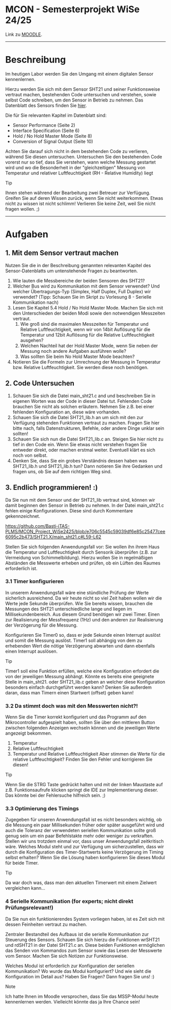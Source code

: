 # MCON - Semesterprojekt WiSe 24/25
Link zu [MOODLE](https://www.moodle-thu.de).
___
# Beschreibung
Im heutigen Labor werden Sie den Umgang mit einem digitalen Sensor kennenlernen.

Hierzu werden Sie sich mit dem Sensor SHT21 und seiner Funktionsweise vertraut machen, bestehenden Code untersuchen und 
verstehen, sowie selbst Code schreiben, um den Sensor in Betrieb zu nehmen.
Das Datenblatt des Sensors finden Sie 
[hier](https://sensirion.com/media/documents/120BBE4C/63500094/Sensirion_Datasheet_Humidity_Sensor_SHT21.pdf).

Die für Sie relevanten Kapitel im Datenblatt sind:
  - Sensor Performance (Seite 2)
  - Interface Specification (Seite 6)
  - Hold / No Hold Master Mode (Seite 8)
  - Conversion of Signal Output (Seite 10)

Achten Sie darauf sich nicht in dem bestehenden Code zu verlieren, während Sie diesen untersuchen. Untersuchen Sie den
bestehenden Code vorerst nur so tief, dass Sie verstehen, wann welche Messung gestartet wird und wo die Besonderheit in
der "gleichzeitigen" Messung von Temperatur und relativer Luftfeuchtigkeit (RH - Relative Humidity) liegt

> [!TIP]
> Ihnen stehen während der Bearbeitung zwei Betreuer zur Verfügung. Greifen Sie auf deren Wissen zurück, wenn Sie nicht 
> weiterkommen. Etwas nicht zu wissen ist nicht schlimm! Verlieren Sie keine Zeit, weil Sie nicht fragen wollen. ;)

---
# Aufgaben
## 1. Mit dem Sensor vertraut machen
Nutzen Sie die in der Beschreibung genannten relevanten Kapitel des Sensor-Datenblatts um untenstehende Fragen zu
beantworten.
1. Wie lauten die Messbereiche der beiden Sensoren des SHT21?
2. Welcher Bus wird zu Kommunikation mit dem Sensor verwendet? Und welcher Übertragungs-Typ (Simplex, Half Duplex, 
Full Duplex) wir verwendet? (Tipp: Schauen Sie im Skript zu Vorlesung 8 - Serielle Kommunikation nach)
3. Lesen Sie Kapitel 5.4 Hold / No Hold Master Mode. Machen Sie sich mit den Unterschieden der beiden Modi sowie den
notwendigen Messzeiten vertraut. 
   1. Wie groß sind die maximalen Messzeiten für Temperatur und Relative Luftfeuchtigkeit, wenn wir von 14bit Auflösung
   für die Temperatur und 12bit Auflösung für die Relative Luftfeuchtigkeit ausgehen?
   2. Welchen Nachteil hat der Hold Master Mode, wenn Sie neben der Messung noch andere Aufgaben ausführen wolle?
   3. Was sollten Sie beim No Hold Master Mode beachten?
4. Notieren Sie die Formeln zur Umrechnung der Messung in Temperatur bzw. Relative Luftfeuchtigkeit. Sie werden diese
noch benötigen.

## 2. Code Untersuchen
1. Schauen Sie sich die Datei main_sht21.c and und beschreiben Sie in eigenen Worten was der Code in dieser Datei tut.
Fehlenden Code brauchen Sie nicht als solchen erläutern. Nehmen Sie z.B. bei einer fehlenden Konfiguration an, diese 
wäre vorhanden.
2. Schauen Sie sich die Datei SHT21_lib.h an um sich mit den zur Verfügung stehenden Funktionen vertraut zu machen.
Fragen Sie hier bitte nach, falls Datenstrukturen, Befehle, oder andere Dinge unklar sein sollten!
3. Schauen Sie sich nun die Datei SHT21_lib.c an. Steigen Sie hier nicht zu tief in den Code ein. Wenn Sie etwas nicht
verstehen fragen Sie entweder direkt, oder machen erstmal weiter. Eventuell klärt es sich noch von selbst.
4. Denken Sie, dass Sie ein grobes Verständnis dessen haben was SHT21_lib.h und SHT21_lib.h tun? Dann notieren Sie ihre
Gedanken und fragen uns, ob Sie auf dem richtigen Weg sind.

## 3. Endlich programmieren! :)
Da Sie nun mit dem Sensor und der SHT21_lib vertraut sind, können wir damit beginnen den Sensor in Betrieb zu nehmen.
In der Datei main_sht21.c fehlen einige Konfigurationen. Diese sind durch Kommentare gekennzeichnet.

https://github.com/Basti-iTAS-PLMS/MCON_Project_WiSe2425/blob/e706c5545c59039df6e85c25477cee6095c2b473/SHT21.X/main_sht21.c#L59-L62

Stellen Sie sich folgenden Anwendungsfall vor:
Sie wollen ihn ihrem Haus die Temperatur und Luftfeuchtigkeit durch Sensorik überprüfen (z.B. zur Vermeidung von 
Schimmelbildung). Hierzu wollen Sie in regelmäßigen Abständen die Messwerte erheben und prüfen, ob ein Lüften des Raumes
erforderlich ist.

### 3.1 Timer konfigurieren 
In unserem Anwendungsfall wäre eine stündliche Prüfung der Werte sicherlich ausreichend. Da wir heute nicht so viel Zeit
haben wollen wir die Werte jede Sekunde überprüfen.
Wie Sie bereits wissen, brauchen die Messungen des SHT21 unterschiedliche lange und liegen im Millisekundenbereich. Aus
diesem Grund benötigen wir zwei Timer. Einen zur Realisierung der Messfrequenz (1Hz) und den anderen zur Realisierung
der Verzögerung für die Messung.

Konfigurieren Sie Timer0 so, dass er jede Sekunde einen Interrupt auslöst und somit die Messung auslöst.
Timer1 soll abhängig von dem zu erhebenden Wert die nötige Verzögerung abwarten und dann ebenfalls einen Interrupt
auslösen. 
>[!TIP]
> Timer1 soll eine Funktion erfüllen, welche eine Konfiguration erfordert die von der jeweiligen Messung abhängt.
> Könnte es bereits eine geeignete Stelle in main_sht21. oder SHT21_lib.c geben an welcher diese Konfiguration besonders
> einfach durchgeführt werden kann?
> Denken Sie außerdem daran, dass man Timern einen Startwert (offset) geben kann!

### 3.2 Da stimmt doch was mit den Messwerten nicht?!
Wenn Sie die Timer korrekt konfiguriert und das Programm auf den Mikrocontroller aufgespielt haben, sollten Sie über 
den mittleren Button zwischen folgenden Anzeigen wechseln können und die jeweiligen Werte angezeigt bekommen.
1. Temperatur
2. Relative Luftfeuchtigkeit
3. Temperatur und Relative Luftfeuchtigkeit
Aber stimmen die Werte für die relative Luftfeuchtigkeit? Finden Sie den Fehler und korrigieren Sie diesen!
>[!TIP]
> Wenn Sie die STRG Taste gedrückt halten und mit der linken Maustaste auf z.B. Funktionsaufrufe klicken springt die IDE
> zur Implementierung dieser. Das könnte bei der Fehlersuche hilfreich sein. ;)

### 3.3 Optimierung des Timings
Zugegeben für unseren Anwendungsfall ist es nicht besonders wichtig, ob die Messung ein paar Millisekunden früher oder 
später ausgeführt wird und auch die Toleranz der verwendeten seriellen Kommunikation sollte groß genug sein um ein paar
Befehlstakte mehr oder weniger zu verkraften.
Stellen wir uns trotzdem einmal vor, dass unser Anwendungsfall zeitkritisch wäre. Welches Modul steht und zur Verfügung
um sicherzustellen, dass wir durch die Konfiguration des Timer-Startwerts keine Verzögerung im Timing selbst erhalten?
Wenn Sie die Lösung haben konfigurieren Sie dieses Modul für beide Timer.
>[!TIP]
> Da war doch was, dass man den aktuellen Timerwert mit einem Zielwert vergleichen kann...

### 4 Serielle Kommunikation (for experts; nicht direkt Prüfungsrelevant!)
Da Sie nun ein funktionierendes System vorliegen haben, ist es Zeit sich mit dessen Feinheiten vertraut zu machen.

Zentraler Bestandteil des Aufbaus ist die serielle Kommunikation zur Steuerung des Sensors. Schauen Sie sich hierzu die
Funktionen wrSHT21 und rdSHT21 in der Datei SHT21.c an. Diese beiden Funktionen ermöglichen das Senden von Kommandos zum
Sensor sowie das Lesen der Messwerte vom Sensor. Machen Sie sich Notizen zur Funktionsweise. 

Welches Modul ist erforderlich zur Konfiguration der seriellen Kommunikation? Wo wurde das Modul konfiguriert? Und wie
sieht die Konfiguration im Detail aus?
Haben Sie Fragen? Dann fragen Sie uns! :)

>[!NOTE]
> Ich hatte Ihnen im Moodle versprochen, dass Sie das MSSP-Modul heute kennenlernen werden. Vielleicht könnte das ja 
> Ihre Chance sein!

